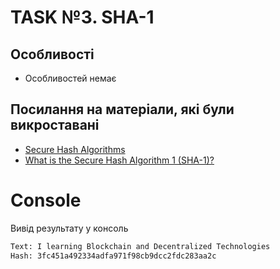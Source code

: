 # TASK №3. SHA-1

## Особливості
- Особливостей немає

## Посилання на матеріали, які були викроставані
- <a href="https://brilliant.org/wiki/secure-hashing-algorithms/">Secure Hash Algorithms</a>
- <a href="https://justcryptography.com/sha-1/">What is the Secure Hash Algorithm 1 (SHA-1)?</a>
# Console
Вивід результату у консоль
~~~ bash
Text: I learning Blockchain and Decentralized Technologies 
Hash: 3fc451a492334adfa971f98cb9dcc2fdc283aa2c
~~~
